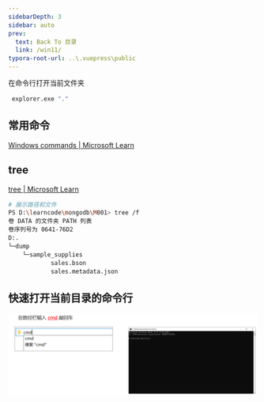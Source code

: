 ```yaml
---
sidebarDepth: 3
sidebar: auto
prev:
  text: Back To 目录
  link: /win11/
typora-root-url: ..\.vuepress\public
---
```








在命令行打开当前文件夹

```sh
 explorer.exe "."
```



## 常用命令

[Windows commands | Microsoft Learn](https://learn.microsoft.com/en-us/windows-server/administration/windows-commands/windows-commands)

## tree

[tree | Microsoft Learn](https://learn.microsoft.com/en-us/windows-server/administration/windows-commands/tree)

```sh
# 展示路径和文件
PS D:\learncode\mongodb\M001> tree /f
卷 DATA 的文件夹 PATH 列表
卷序列号为 0641-76D2
D:.
└─dump
    └─sample_supplies
            sales.bson
            sales.metadata.json
```



## 快速打开当前目录的命令行

![image-20230304003204235](../.vuepress/public/images/win11/image-20230304003204235.png)

